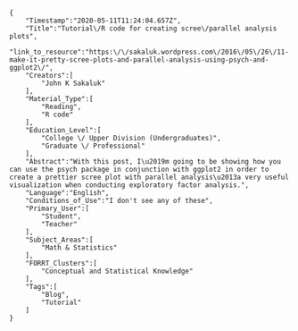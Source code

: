 
    {
        "Timestamp":"2020-05-11T11:24:04.657Z",
        "Title":"Tutorial\/R code for creating scree\/parallel analysis plots",
        "link_to_resource":"https:\/\/sakaluk.wordpress.com\/2016\/05\/26\/11-make-it-pretty-scree-plots-and-parallel-analysis-using-psych-and-ggplot2\/",
        "Creators":[
            "John K Sakaluk"
        ],
        "Material_Type":[
            "Reading",
            "R code"
        ],
        "Education_Level":[
            "College \/ Upper Division (Undergraduates)",
            "Graduate \/ Professional"
        ],
        "Abstract":"With this post, I\u2019m going to be showing how you can use the psych package in conjunction with ggplot2 in order to create a prettier scree plot with parallel analysis\u2013a very useful visualization when conducting exploratory factor analysis.",
        "Language":"English",
        "Conditions_of_Use":"I don't see any of these",
        "Primary_User":[
            "Student",
            "Teacher"
        ],
        "Subject_Areas":[
            "Math & Statistics"
        ],
        "FORRT_Clusters":[
            "Conceptual and Statistical Knowledge"
        ],
        "Tags":[
            "Blog",
            "Tutorial"
        ]
    }
